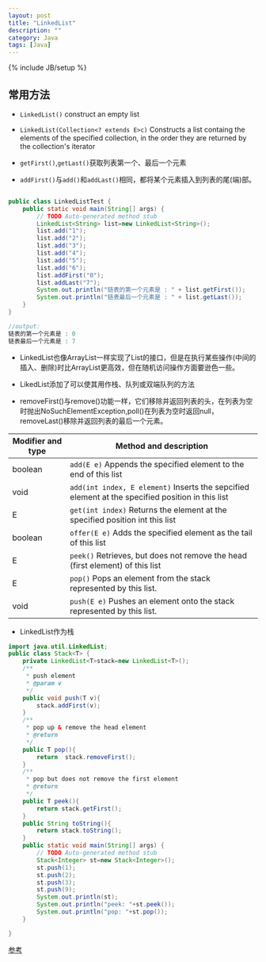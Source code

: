 ```yaml
---
layout: post
title: "LinkedList"
description: ""
category: Java
tags: [Java]
---
```

{% include JB/setup %}


## 常用方法

* `LinkedList()` construct an empty list
* `LinkedList(Collection<? extends E>c)` Constructs a list containg the elements of the specified collection, in the order they are returned by the collection's iterator

* `getFirst()`,`getLast()`获取列表第一个、最后一个元素
* `addFirst()`与`add()`和`addLast()`相同，都将某个元素插入到列表的尾(端)部。

```java 

public class LinkedListTest {
	public static void main(String[] args) {
		// TODO Auto-generated method stub
		LinkedList<String> list=new LinkedList<String>();
		list.add("1");  
		list.add("2");  
		list.add("3");  
		list.add("4");  
		list.add("5");  
		list.add("6");
	  	list.addFirst("0");
	  	list.addLast("7");
	    System.out.println("链表的第一个元素是 : " + list.getFirst());  
	    System.out.println("链表最后一个元素是 : " + list.getLast()); 
	}
}

//output: 
链表的第一个元素是 : 0
链表最后一个元素是 : 7
```

* LinkedList也像ArrayList一样实现了List的接口，但是在执行某些操作(中间的插入、删除)时比ArrayList更高效，但在随机访问操作方面要逊色一些。

* LikedList添加了可以使其用作栈、队列或双端队列的方法

* removeFirst()与remove()功能一样，它们移除并返回列表的头，在列表为空时抛出NoSuchElementException,poll()在列表为空时返回null，removeLast()移除并返回列表的最后一个元素。

| Modifier and type | Method and description | 
| ----------------- | ---------------------- |
|boolean		    | `add(E e)` Appends the specified element to the end of this list|
|void 			    | `add(int index, E element)` Inserts the sepcified element at the specified position in this list|
|E                  | `get(int index)` Returns the element at the specified position int this list|
|boolean            | `offer(E e)` Adds the specified element as the tail of this list|
|E                  | `peek()` Retrieves, but does not remove the head (first element) of this list| 
|E                  | `pop()` Pops an element from the stack represented by this list.|
|void               | `push(E e)` Pushes an element onto the stack represented by this list.

* LinkedList作为栈

```java
import java.util.LinkedList;
public class Stack<T> {
	private LinkedList<T>stack=new LinkedList<T>();
	/**
	 * push element
	 * @param v
	 */
	public void push(T v){
		stack.addFirst(v);
	}
	/**
	 * pop up & remove the head element
	 * @return
	 */
	public T pop(){
		return  stack.removeFirst();
	}
	/**
	 * pop but does not remove the first element
	 * @return
	 */
	public T peek(){
		return stack.getFirst();
	}
	public String toString(){
		return stack.toString();
	}
	public static void main(String[] args) {
		// TODO Auto-generated method stub
		Stack<Integer> st=new Stack<Integer>();
		st.push(1);
		st.push(2);
		st.push(3);
		st.push(9);
		System.out.println(st);
		System.out.println("peek: "+st.peek());
		System.out.println("pop: "+st.pop());
	}

}

```

 [参考](https://docs.oracle.com/javase/7/docs/api/java/util/LinkedList.html)